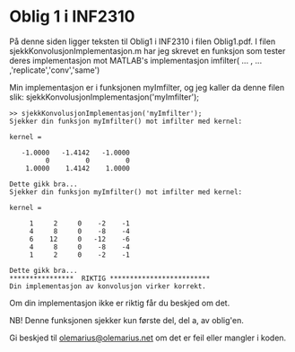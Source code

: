 #	Oblig 1 i INF2310

På denne siden ligger teksten til Oblig1 i INF2310 i filen Oblig1.pdf. 
I filen sjekkKonvolusjonImplementasjon.m har jeg skrevet en funksjon som tester
deres implementasjon mot MATLAB's implementasjon imfilter( ... , ... ,'replicate','conv','same')

Min implementasjon er i funksjonen myImfilter, og jeg kaller da denne filen slik: sjekkKonvolusjonImplementasjon('myImfilter');
	
	
	>> sjekkKonvolusjonImplementasjon('myImfilter');
	Sjekker din funksjon myImfilter() mot imfilter med kernel:
	
	kernel =
	
	   -1.0000   -1.4142   -1.0000
	         0         0         0
	    1.0000    1.4142    1.0000
	
	Dette gikk bra...
	Sjekker din funksjon myImfilter() mot imfilter med kernel:
	
	kernel =
	
	     1     2     0    -2    -1
	     4     8     0    -8    -4
	     6    12     0   -12    -6
	     4     8     0    -8    -4
	     1     2     0    -2    -1
	
	Dette gikk bra...
	****************  RIKTIG *************************
	Din implementasjon av konvolusjon virker korrekt.
	
	
Om din implementasjon ikke er riktig får du beskjed om det.

NB! Denne funksjonen sjekker kun første del, del a, av oblig'en.

Gi beskjed til olemarius@olemarius.net om det er feil eller mangler i koden.
